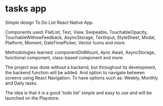 # tasks app
Simple design To Do List React Native App.

Components used: FlatList, Text, View, Swipeable, TouchableOpacity, 
TouchableWithowFeedback, AsyncStorage, TextInput, StyleSheet, Modal, 
Platform, Moment, DateTimePicker, Vector Icons and more.

Methodologies learned: componentDidMount, Aync Await, AsyncStorage, functional component, class-based component and more.

The project was done without a backend, but throughout its development, the backend function will be added.
And option to navigate between screens using React Navigation.
To have options such as: Weekly, Monthly and Daily tasks.

The idea is that it is a good 'todo list' simple and easy to use and will be launched on the Playstore.
